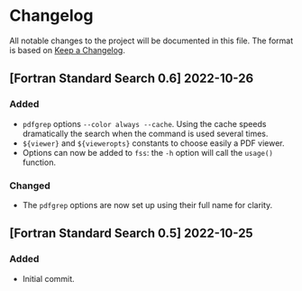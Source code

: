 # Changelog
All notable changes to the project will be documented in this file.
The format is based on [Keep a Changelog](https://keepachangelog.com/en/1.0.0/).

## [Fortran Standard Search 0.6] 2022-10-26

### Added
- `pdfgrep` options `--color always --cache`. Using the cache speeds dramatically the search when the command is used several times.
- `${viewer}` and `${vieweropts}` constants to choose easily a PDF viewer.
- Options can now be added to `fss`: the `-h` option will call the `usage()` function.

### Changed
- The `pdfgrep` options are now set up using their full name for clarity.


## [Fortran Standard Search 0.5] 2022-10-25

### Added
- Initial commit.
